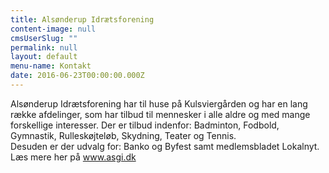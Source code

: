 ```yaml
---
title: Alsønderup Idrætsforening
content-image: null
cmsUserSlug: ""
permalink: null
layout: default
menu-name: Kontakt
date: 2016-06-23T00:00:00.000Z
---
```


Alsønderup Idrætsforening har til huse på Kulsviergården og har en lang række afdelinger, som har tilbud til mennesker i alle aldre og med mange forskellige interesser. 
Der er tilbud indenfor: Badminton, Fodbold, Gymnastik, Rulleskøjteløb, Skydning, Teater og Tennis.   
Desuden er der udvalg for: Banko og Byfest samt medlemsbladet Lokalnyt.
Læs mere her på www.asgi.dk

    
